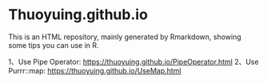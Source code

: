 # Thuoyuing.github.io
This is an HTML repository, mainly generated by Rmarkdown, showing some tips you can use in R.

1、Use Pipe Operator: https://thuoyuing.github.io/PipeOperator.html
2、Use Purrr::map: https://thuoyuing.github.io/UseMap.html
